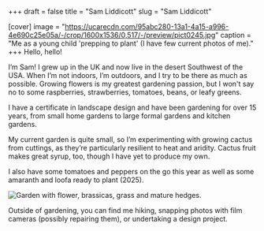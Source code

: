 +++
draft = false
title = "Sam Liddicott"
slug = "Sam Liddicott"

[cover]
image = "https://ucarecdn.com/95abc280-13a1-4a15-a996-4e690c25e05a/-/crop/1600x1536/0,517/-/preview/pict0245.jpg"
caption = "Me as a young child 'prepping to plant' (I have few current photos of me)."
+++
Hello, hello!

I’m Sam! I grew up in the UK and now live in the desert Southwest of the USA. When I’m not indoors, I’m outdoors, and I try to be there as much as possible. Growing flowers is my greatest gardening passion, but I won't say no to some raspberries, strawberries, tomatoes, beans, or leafy greens.

I have a certificate in landscape design and have been gardening for over 15 years, from small home gardens to large formal gardens and kitchen gardens.  

My current garden is quite small, so I’m experimenting with growing cactus from cuttings, as they’re particularly resilient to heat and aridity. Cactus fruit makes great syrup, too, though I have yet to produce my own.

I also have some tomatoes and peppers on the go this year as well as some amaranth and loofa ready to plant (2025).

![Garden with flower, brassicas, grass and mature hedges.](https://ucarecdn.com/b0de42c2-21fd-45f3-9db4-10948ac98f2a/PXL_20230805_142551385.jpg "A kitchen garden I helped to plant and maintain a few years ago as a volunteer.")

Outside of gardening, you can find me hiking, snapping photos with film cameras (possibly repairing them), or undertaking a design project.
